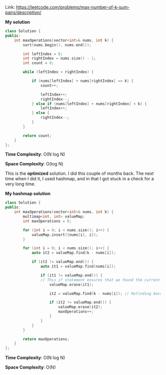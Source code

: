 Link: https://leetcode.com/problems/max-number-of-k-sum-pairs/description/

**My solution**

```cpp
class Solution {
public:
    int maxOperations(vector<int>& nums, int k) {
        sort(nums.begin(), nums.end());

        int leftIndex = 0; 
        int rightIndex = nums.size() - 1; 
        int count = 0;

        while (leftIndex < rightIndex) {

            if (nums[leftIndex] + nums[rightIndex] == k) {
                count++;

                leftIndex++;
                rightIndex--;
            } else if (nums[leftIndex] + nums[rightIndex] < k) {
                leftIndex++;
            } else {
                rightIndex--;
            }
        }

        return count;
    }
};
```

**Time Complexity**: O(N log N)

**Space Complexity**: O(log N)

This is the **optimized** solution. I did this couple of months back. The next time when I did it, I used hashmap, and in that I got stuck in a check for a very long time.

**My hashmap solution**

```cpp
class Solution {
public:
    int maxOperations(vector<int>& nums, int k) {
        multimap<int, int> valueMap;
        int maxOperations = 0;

        for (int i = 0; i < nums.size(); i++) {
            valueMap.insert({nums[i], i});
        }

        for (int i = 0; i < nums.size(); i++) {
            auto it2 = valueMap.find(k - nums[i]);

            if (it2 != valueMap.end()) {
                auto it1 = valueMap.find(nums[i]);

                if (it1 != valueMap.end()) {
                // This if statement ensures that we found the current number in the map before attempting to erase it, because we have assigned it2 one instance of the existing number which it1 should point to. This prevents potential errors if 'nums[i]' is not present, e.g. if we are looking for a complement (k - nums[i]) that doesn't exist independently like when k = 2 and nums[i] = 1 for the array = [2,1], we need to ensure we find the '1' itself before looking for the other '1', and it might be that it1 will point to valueMap.end(), and in this case the code will throw an error.
                    valueMap.erase(it1);

                    it2 = valueMap.find(k - nums[i]); // Refinding because 'it2' might have become invalid if it was pointing to the same element as 'it1' or if the internal structure change during the first erase affected it.

                    if (it2 != valueMap.end()) {
                        valueMap.erase(it2);
                        maxOperations++;
                    }
                }
            }
        }

        return maxOperations;
    }
};
```

**Time Complexity**: O(N log N)

**Space Complexity**: O(N)
